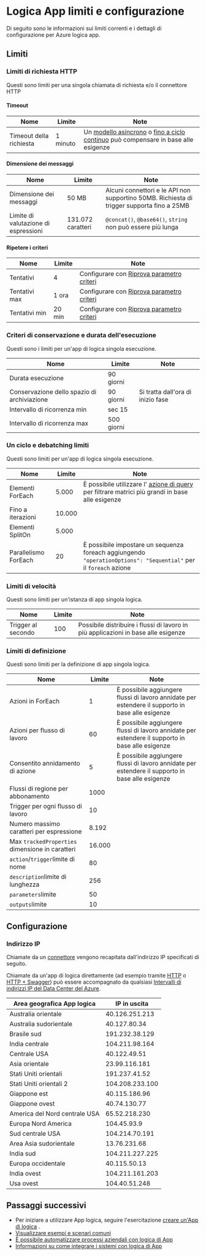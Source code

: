 <properties
    pageTitle="Configurazione e logica App limiti | Microsoft Azure"
    description="Panoramica dei limiti di servizio e dei valori di configurazione disponibili per le app logica."
    services="logic-apps"
    documentationCenter=".net,nodejs,java"
    authors="jeffhollan"
    manager="dwrede"
    editor=""/>

<tags
    ms.service="logic-apps"
    ms.workload="integration"
    ms.tgt_pltfrm="na"
    ms.devlang="na"
    ms.topic="article"
    ms.date="10/18/2016"
    ms.author="jehollan"/>

# <a name="logic-app-limits-and-configuration"></a>Logica App limiti e configurazione

Di seguito sono le informazioni sui limiti correnti e i dettagli di configurazione per Azure logica app.

## <a name="limits"></a>Limiti

### <a name="http-request-limits"></a>Limiti di richiesta HTTP

Questi sono limiti per una singola chiamata di richiesta e/o il connettore HTTP

#### <a name="timeout"></a>Timeout

|Nome|Limite|Note|
|----|----|----|
|Timeout della richiesta|1 minuto|Un [modello asincrono](app-service-logic-create-api-app.md) o [fino a ciclo continuo](app-service-logic-loops-and-scopes.md) può compensare in base alle esigenze|

#### <a name="message-size"></a>Dimensione dei messaggi

|Nome|Limite|Note|
|----|----|----|
|Dimensione dei messaggi|50 MB|Alcuni connettori e le API non supportino 50MB.  Richiesta di trigger supporta fino a 25MB|
|Limite di valutazione di espressioni|131.072 caratteri|`@concat()`, `@base64()`, `string` non può essere più lunga|

#### <a name="retry-policy"></a>Ripetere i criteri

|Nome|Limite|Note|
|----|----|----|
|Tentativi|4|Configurare con [Riprova parametro criteri](https://msdn.microsoft.com/en-us/library/azure/mt643939.aspx)|
|Tentativi max|1 ora|Configurare con [Riprova parametro criteri](https://msdn.microsoft.com/en-us/library/azure/mt643939.aspx)|
|Tentativi min|20 min|Configurare con [Riprova parametro criteri](https://msdn.microsoft.com/en-us/library/azure/mt643939.aspx)|

### <a name="run-duration-and-retention"></a>Criteri di conservazione e durata dell'esecuzione

Questi sono i limiti per un'app di logica singola esecuzione.

|Nome|Limite|Note|
|----|----|----|
|Durata esecuzione|90 giorni||
|Conservazione dello spazio di archiviazione|90 giorni|Si tratta dall'ora di inizio fase|
|Intervallo di ricorrenza min|sec 15||
|Intervallo di ricorrenza max|500 giorni||


### <a name="looping-and-debatching-limits"></a>Un ciclo e debatching limiti

Questi sono limiti per un'app di logica singola esecuzione.

|Nome|Limite|Note|
|----|----|----|
|Elementi ForEach|5.000|È possibile utilizzare l' [azione di query](../connectors/connectors-native-query.md) per filtrare matrici più grandi in base alle esigenze|
|Fino a iterazioni|10.000||
|Elementi SplitOn|5.000||
|Parallelismo ForEach|20|È possibile impostare un sequenza foreach aggiungendo `"operationOptions": "Sequential"` per il `foreach` azione|


### <a name="throughput-limits"></a>Limiti di velocità

Questi sono limiti per un'istanza di app singola logica. 

|Nome|Limite|Note|
|----|----|----|
|Trigger al secondo|100|Possibile distribuire i flussi di lavoro in più applicazioni in base alle esigenze|

### <a name="definition-limits"></a>Limiti di definizione

Questi sono limiti per la definizione di app singola logica.

|Nome|Limite|Note|
|----|----|----|
|Azioni in ForEach|1|È possibile aggiungere flussi di lavoro annidate per estendere il supporto in base alle esigenze|
|Azioni per flusso di lavoro|60|È possibile aggiungere flussi di lavoro annidate per estendere il supporto in base alle esigenze|
|Consentito annidamento di azione|5|È possibile aggiungere flussi di lavoro annidate per estendere il supporto in base alle esigenze|
|Flussi di regione per abbonamento|1000||
|Trigger per ogni flusso di lavoro|10||
|Numero massimo caratteri per espressione|8.192||
|Max `trackedProperties` dimensione in caratteri|16.000|
|`action`/`trigger`limite di nome|80||
|`description`limite di lunghezza|256||
|`parameters`limite|50||
|`outputs`limite|10||

## <a name="configuration"></a>Configurazione

### <a name="ip-address"></a>Indirizzo IP

Chiamate da un [connettore](../connectors/apis-list.md) vengono recapitata dall'indirizzo IP specificati di seguito.

Chiamate da un'app di logica direttamente (ad esempio tramite [HTTP](../connectors/connectors-native-http.md) o [HTTP + Swagger](../connectors/connectors-native-http-swagger.md)) può essere accompagnato da qualsiasi [Intervalli di indirizzi IP del Data Center del Azure](https://www.microsoft.com/en-us/download/details.aspx?id=41653).

|Area geografica App logica|IP in uscita|
|-----|----|
|Australia orientale|40.126.251.213|
|Australia sudorientale|40.127.80.34|
|Brasile sud|191.232.38.129|
|India centrale|104.211.98.164|
|Centrale USA|40.122.49.51|
|Asia orientale|23.99.116.181|
|Stati Uniti orientali|191.237.41.52|
|Stati Uniti orientali 2|104.208.233.100|
|Giappone est|40.115.186.96|
|Giappone ovest|40.74.130.77|
|America del Nord centrale USA|65.52.218.230|
|Europa Nord America|104.45.93.9|
|Sud centrale USA|104.214.70.191|
|Area Asia sudorientale|13.76.231.68|
|India sud|104.211.227.225|
|Europa occidentale|40.115.50.13|
|India ovest|104.211.161.203|
|Usa ovest|104.40.51.248|


## <a name="next-steps"></a>Passaggi successivi  

- Per iniziare a utilizzare App logica, seguire l'esercitazione [creare un'App di logica](app-service-logic-create-a-logic-app.md) .  
- [Visualizzare esempi e scenari comuni](app-service-logic-examples-and-scenarios.md)
- [È possibile automatizzare processi aziendali con logica di App](http://channel9.msdn.com/Events/Build/2016/T694) 
- [Informazioni su come integrare i sistemi con logica di App](http://channel9.msdn.com/Events/Build/2016/P462)